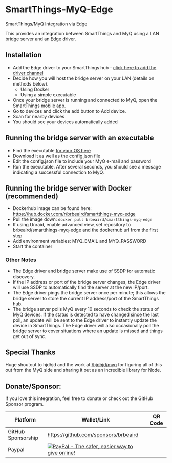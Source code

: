 # SmartThings-MyQ-Edge
SmartThings/MyQ Integration via Edge

This provides an integration between SmartThings and MyQ using a LAN bridge server and an Edge driver.

## Installation
  - Add the Edge driver to your SmartThings hub - [click here to add the driver channel](https://bestow-regional.api.smartthings.com/invite/BxlrLZK3GxMP)
  - Decide how you will host the bridge server on your LAN (details on methods below).
    - Using Docker
    - Using a simple executable
  - Once your bridge server is running and connected to MyQ, open the SmartThings mobile app. 
  - Go to devices and click the add button to Add device.
  - Scan for nearby devices
  - You should see your devices automatically added
  
## Running the bridge server with an executable
 - Find the executable [for your OS here](https://github.com/brbeaird/SmartThings-MyQ-Edge/tree/main/src/server/bin)
 - Download it as well as the config.json file
 - Edit the config.json file to include your MyQ e-mail and password
 - Run the executable. After several seconds, you should see a message indicating a successful connection to MyQ.
 
 
 ## Running the bridge server with Docker (recommended)
  - Dockerhub image can be found here: https://hub.docker.com/r/brbeaird/smartthings-myq-edge
  - Pull the image down: `docker pull brbeaird/smartthings-myq-edge`
  - If using Unraid, enable advanced view, set repository to brbeaird/smartthings-myq-edge and the dockerhub url from the first step
  - Add environment variables: MYQ_EMAIL and MYQ_PASSWORD  
  - Start the container
 
  
### Other Notes
 - The Edge driver and bridge server make use of SSDP for automatic discovery.
 - If the IP address or port of the bridge server changes, the Edge driver will use SSDP to automatically find the server at the new IP/port.
 - The Edge driver pings the bridge server once per minute; this allows the bridge server to store the current IP address/port of the SmartThings hub.
 - The bridge server polls MyQ every 10 seconds to check the status of MyQ devices. If the status is detected to have changed since the last poll, an update will be sent to the Edge driver to instantly update the device in SmartThings. The Edge driver will also occasionally poll the bridge server to cover situations where an update is missed and things get out of sync.


## Special Thanks
Huge shoutout to hjdhjd and the work at [/hjdhjd/myq](https://github.com/hjdhjd/myq) for figuring all of this out from the MyQ side and sharing it out as an incredible library for Node.


## Donate/Sponsor:

If you love this integration, feel free to donate or check out the GitHub Sponsor program.

| Platform        | Wallet/Link | QR Code  |
|------------- |-------------|------|
| GitHub Sponsorship      | https://github.com/sponsors/brbeaird |  |
| Paypal      | [![PayPal - The safer, easier way to give online!](https://www.paypalobjects.com/en_US/i/btn/btn_donate_LG.gif "Donate")](https://www.paypal.com/cgi-bin/webscr?cmd=_s-xclick&hosted_button_id=6QH4Y5KCESYPY) |
  
